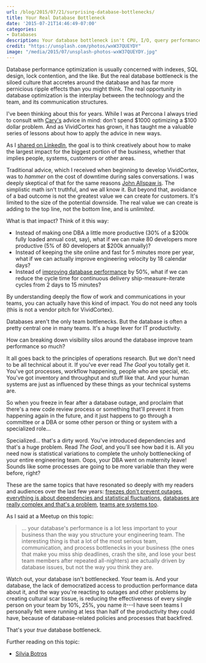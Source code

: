 ```yaml
---
url: /blog/2015/07/21/surprising-database-bottlenecks/
title: Your Real Database Bottleneck
date: '2015-07-21T14:46:49-07:00'
categories:
- Databases
description: Your database bottleneck isn't CPU, I/O, query performance or scalability after all.
credit: "https://unsplash.com/photos/wxW37QUEYDY"
image: "/media/2015/07/unsplash-photos-wxW37QUEYDY.jpg"
---
```

Database performance optimization is usually concerned with indexes, SQL
design, lock contention, and the like. But the real database bottleneck is the
siloed culture that accretes around the database and has far more pernicious ripple effects than you might think. The real opportunity
in database optimization is the interplay between the technology and the
team, and its communication structures.

<!--more-->

I've been thinking about this for years. While I was
at Percona I always tried to consult with
[Cary's](http://carymillsap.blogspot.com/) advice in mind: don't spend $1000
optimizing a $100 dollar problem. And as
VividCortex has grown, it has taught me
a valuable series of lessons about how to apply the advice in new
ways.

As I [shared on
LinkedIn](https://www.linkedin.com/pulse/how-prioritize-anything-simple-roi-model-baron-schwartz),
the goal is to think creatively about how to make the largest impact for the
biggest portion of the business, whether that implies people, systems, customers
or other areas.

Traditional advice, which I received when beginning to develop
VividCortex, was to *hammer* on the cost of downtime during sales conversations. I was deeply
skeptical of that for the same reasons [John Allspaw
is](http://www.kitchensoap.com/2013/01/03/availability-nuance-as-a-service/).
The simplistic math isn't truthful, and we all know it. But beyond that,
avoidance of a bad outcome is not the greatest value we can create for
customers. It's limited to the size of the potential downside. The real
value we can create is adding to the top line, not the bottom line, and is
*unlimited*.

What is that impact? Think of it this way:

- Instead of making one DBA a little more productive (30% of a $200k fully
  loaded annual cost, say), what if we can make 80 developers more productive
  (5% of 80 developers at $200k annually)?
- Instead of keeping the site online and fast for 5 minutes more per year, what
  if we can actually improve engineering velocity by 18
  calendar days?
- Instead of [improving database performance](https://www.vividcortex.com/) by
  50%, what if we can reduce the cycle time for continuous delivery
  ship-measure-iterate cycles from 2 days to 15 minutes?

By understanding deeply the flow of work and communications in your teams, you can actually have this kind of impact. You do not
need any tools (this is not a vendor pitch for VividCortex).

Databases aren't the only team bottlenecks. But the database is often a pretty
central one in many teams. It's a huge lever for IT productivity.

How can breaking down visibility silos around the database
improve team performance so much?

It all goes back to the principles of operations research. But we don't need to
be all technical about it. If you've ever read *The Goal* you totally get it.
You've got processes, workflow happening, people who are special, etc. You've
got inventory and throughput and stuff like that. And your human systems are
just as influenced by these things as your technical systems are.

So when you freeze in fear after a database outage, and proclaim that there's a
new code review process or something that'll prevent it from happening again in
the future, and it just happens to go through a committee or a DBA or some other
person or thing or system with a specialized role...

Specialized... that's a dirty word. You've introduced dependencies and that's a
huge problem. Read *The Goal*, and you'll see how bad it is. All you need now is
statistical variations to complete the unholy bottlenecking of your entire
engineering team. Oops, your DBA went on maternity leave! Sounds like some
processes are going to be more variable than they were before, right?

These are the same topics that have resonated so deeply with
my readers and audiences over the last few years: [freezes don't prevent
outages](/blog/2014/11/29/code-freezes-dont-prevent-outages/), [everything is
about dependencies and statistical fluctuations](/blog/2014/05/24/the-goal/),
[databases are really complex and that's a
problem](/blog/2014/12/08/eventual-consistency-simpler-than-mvcc/), [teams are
systems too](https://vividcortex.com/blog/2015/07/05/teams-are-systems-too/).

As I said at a Meetup on this topic:

> ... your database's performance is a lot less important to your business than the
> way you structure your engineering team. The interesting thing is that a lot
> of the most serious team, communication, and process bottlenecks in your
> business (the ones that make you miss ship deadlines, crash the site, and lose
> your best team members after repeated all-nighters) are actually driven by
> database issues, but not the way you think they are.

Watch out, your database isn't bottlenecked. Your team is. And your database,
the lack of democratized access to production performance data about it, and the
way you're reacting to outages and other problems by creating cultural
scar tissue, is reducing the effectiveness of every single person on your team
by 10%, 25%, you name it---I have seen teams I personally felt were running at
less than half of the productivity they could have, because of database-related
policies and processes that backfired.

That's your *true* database bottleneck.

Further reading on this topic:
- [Silvia Botros](http://sysadvent.blogspot.com/2016/12/day-2-dbas-priesthood-no-more.html)
